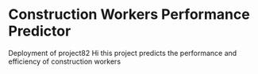 # Construction Workers Performance Predictor
Deployment of project82
Hi this project predicts the performance and efficiency of construction workers
